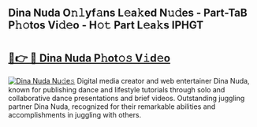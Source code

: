## Dina Nuda O𝚗𝚕yf𝚊ns L𝚎a𝚔ed N𝚞𝚍es - Part-TaB P𝚑𝚘tos Vi𝚍𝚎o - H𝚘𝚝 Part L𝚎a𝚔s IPHGT

# <h2><a href="http://kf6ppq.oniu.top/?m=Dina+Nuda">🔗👉 🔴 Dina Nuda P𝚑ot𝚘𝚜 V𝚒d𝚎o</a></h2>

[![Dina Nuda Nu𝚍e𝚜](https://i.imgur.com/0qMVB7G.gif)](http://kf6ppq.oniu.top/?m=Dina+Nuda)
Digital media creator and web entertainer Dina Nuda, known for publishing dance and lifestyle tutorials through solo and collaborative dance presentations and brief videos. Outstanding juggling partner Dina Nuda, recognized for their remarkable abilities and accomplishments in juggling with others.  
